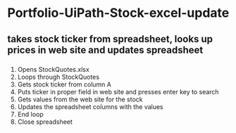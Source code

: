 # Portfolio-UiPath-Stock-excel-update
## takes stock ticker from spreadsheet, looks up prices in web site and updates spreadsheet

###
1. Opens StockQuotes.xlsx
2. Loops through StockQuotes
  1. Gets stock ticker from column A
  2. Puts ticker in proper field in web site and presses enter key to search
  3. Gets values from the web site for the stock
  4. Updates the spreadsheet columns with the values
 3. End loop
 4. Close spreadsheet
  
